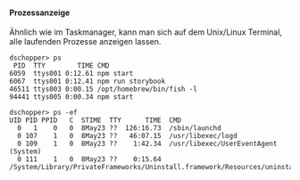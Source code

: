 <h4>Prozessanzeige</h4>

<p class="aleft">
    Ähnlich wie im Taskmanager, kann man sich auf dem Unix/Linux Terminal, alle laufenden
    Prozesse anzeigen lassen.
</p>

<pre><code class="language-bash">dschopper&gt; ps
 PID  TTY        TIME CMD
6059  ttys001 0:12.61 npm start
6067  ttys001 0:12.41 npm run storybook
46511 ttys003 0:00.15 /opt/homebrew/bin/fish -l
94441 ttys005 0:00.34 npm start
</code></pre>
<pre><code class="language-bash">dschopper&gt; ps -ef
UID PID PPID   C  STIME  TTY      TIME  CMD
  0   1    0   0  8May23 ??  126:16.73  /sbin/launchd
  0 107    1   0  8May23 ??   46:07.15  /usr/libexec/logd
  0 109    1   0  8May23 ??    1:42.34  /usr/libexec/UserEventAgent (System)
  0 111    1   0  8May23 ??    0:15.64  /System/Library/PrivateFrameworks/Uninstall.framework/Resources/uninstalld
</code></pre>